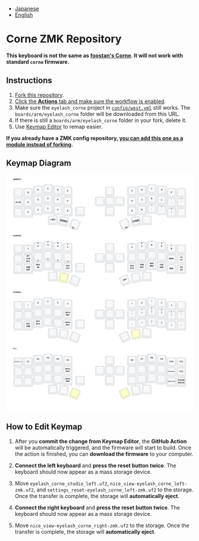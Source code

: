 - [Japanese](README_JP.md)
- [English](README.md)

# Corne ZMK Repository

**This keyboard is not the same as [foostan's Corne](https://github.com/foostan/crkbd). It will not work with standard `corne` firmware.**

## Instructions

1. [Fork this repository](https://docs.github.com/en/get-started/quickstart/fork-a-repo#forking-a-repository).
2. [Click the **Actions** tab and make sure the workflow is enabled](https://docs.github.com/en/actions/managing-workflow-runs-and-deployments/managing-workflow-runs/disabling-and-enabling-a-workflow#enabling-a-workflow).
3. Make sure the `eyelash_corne` project in [`config/west.yml`](config/west.yml) still works. The `boards/arm/eyelash_corne` folder will be downloaded from this URL.
4. If there is still a `boards/arm/eyelash_corne` folder in your fork, delete it.
5. Use [Keymap Editor](https://nickcoutsos.github.io/keymap-editor/) to remap easier. 

**If you already have a ZMK config repository, [you can add this one as a module instead of forking](https://zmk.dev/docs/features/modules#building-with-modules).**

## Keymap Diagram

![Diagram of config/eyelash_corne.keymap](keymap-drawer/eyelash_corne.svg "generated by @caksoylar's Keymap Drawer")

## How to Edit Keymap

1. After you **commit the change from Keymap Editor**, the **GitHub Action** will be automatically triggered, and the firmware will start to build. Once the action is finished, you can **download the firmware** to your computer.

2. **Connect the left keyboard** and **press the reset button twice**. The keyboard should now appear as a mass storage device.

3. Move `eyelash_corne_studio_left.uf2`, `nice_view-eyelash_corne_left-zmk.uf2`, and `settings_reset-eyelash_corne_left-zmk.uf2` to the storage. Once the transfer is complete, the storage will **automatically eject**.

4. **Connect the right keyboard** and **press the reset button twice**. The keyboard should now appear as a mass storage device.

5. Move `nice_view-eyelash_corne_right-zmk.uf2` to the storage. Once the transfer is complete, the storage will **automatically eject**.



